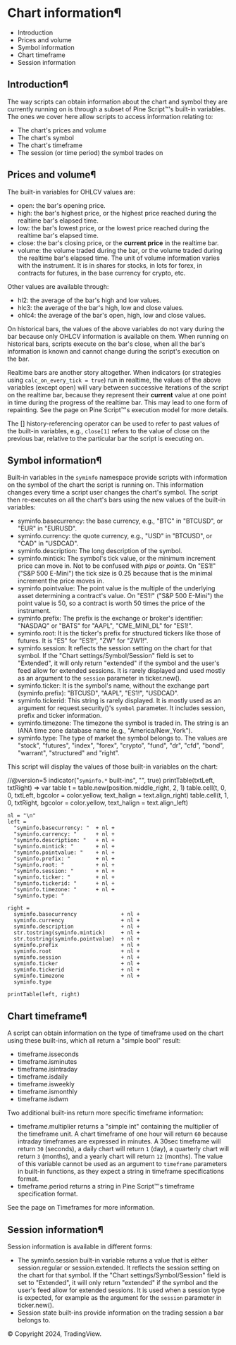# Chart information¶

- Introduction
- Prices and volume
- Symbol information
- Chart timeframe
- Session information

## Introduction¶

The way scripts can obtain information about the chart and symbol they are currently running on is through a subset of Pine Script™'s built-in variables. The ones we cover here allow scripts to access information relating to:

- The chart's prices and volume
- The chart's symbol
- The chart's timeframe
- The session (or time period) the symbol trades on

## Prices and volume¶

The built-in variables for OHLCV values are:

- open: the bar's opening price.
- high: the bar's highest price, or the highest price reached during the realtime bar's elapsed time.
- low: the bar's lowest price, or the lowest price reached during the realtime bar's elapsed time.
- close: the bar's closing price, or the **current price** in the realtime bar.
- volume: the volume traded during the bar, or the volume traded during the realtime bar's elapsed time. The unit of volume information varies with the instrument. It is in shares for stocks, in lots for forex, in contracts for futures, in the base currency for crypto, etc.

Other values are available through:

- hl2: the average of the bar's high and low values.
- hlc3: the average of the bar's high, low and close values.
- ohlc4: the average of the bar's open, high, low and close values.

On historical bars, the values of the above variables do not vary during the bar because only OHLCV information is available on them. When running on historical bars, scripts execute on the bar's close, when all the bar's information is known and cannot change during the script's execution on the bar.

Realtime bars are another story altogether. When indicators (or strategies using `calc_on_every_tick = true`) run in realtime, the values of the above variables (except open) will vary between successive iterations of the script on the realtime bar, because they represent their **current** value at one point in time during the progress of the realtime bar. This may lead to one form of repainting. See the page on Pine Script™'s execution model for more details.

The [] history-referencing operator can be used to refer to past values of the built-in variables, e.g., `close[1]` refers to the value of close on the previous bar, relative to the particular bar the script is executing on.

## Symbol information¶

Built-in variables in the `syminfo` namespace provide scripts with information on the symbol of the chart the script is running on. This information changes every time a script user changes the chart's symbol. The script then re-executes on all the chart's bars using the new values of the built-in variables:

- syminfo.basecurrency: the base currency, e.g., "BTC" in "BTCUSD", or "EUR" in "EURUSD".
- syminfo.currency: the quote currency, e.g., "USD" in "BTCUSD", or "CAD" in "USDCAD".
- syminfo.description: The long description of the symbol.
- syminfo.mintick: The symbol's tick value, or the minimum increment price can move in. Not to be confused with _pips_ or _points_. On "ES1!" ("S&P 500 E-Mini") the tick size is 0.25 because that is the minimal increment the price moves in.
- syminfo.pointvalue: The point value is the multiple of the underlying asset determining a contract's value. On "ES1!" ("S&P 500 E-Mini") the point value is 50, so a contract is worth 50 times the price of the instrument.
- syminfo.prefix: The prefix is the exchange or broker's identifier: "NASDAQ" or "BATS" for "AAPL", "CME_MINI_DL" for "ES1!".
- syminfo.root: It is the ticker's prefix for structured tickers like those of futures. It is "ES" for "ES1!", "ZW" for "ZW1!".
- syminfo.session: It reflects the session setting on the chart for that symbol. If the "Chart settings/Symbol/Session" field is set to "Extended", it will only return "extended" if the symbol and the user's feed allow for extended sessions. It is rarely displayed and used mostly as an argument to the `session` parameter in ticker.new().
- syminfo.ticker: It is the symbol's name, without the exchange part (syminfo.prefix): "BTCUSD", "AAPL", "ES1!", "USDCAD".
- syminfo.tickerid: This string is rarely displayed. It is mostly used as an argument for request.security()'s `symbol` parameter. It includes session, prefix and ticker information.
- syminfo.timezone: The timezone the symbol is traded in. The string is an IANA time zone database name (e.g., "America/New_York").
- syminfo.type: The type of market the symbol belongs to. The values are "stock", "futures", "index", "forex", "crypto", "fund", "dr", "cfd", "bond", "warrant", "structured" and "right".

This script will display the values of those built-in variables on the chart:

//@version=5 indicator("`syminfo.*` built-ins", "", true) printTable(txtLeft, txtRight) => var table t = table.new(position.middle_right, 2, 1) table.cell(t, 0, 0, txtLeft, bgcolor = color.yellow, text_halign = text.align_right) table.cell(t, 1, 0, txtRight, bgcolor = color.yellow, text_halign = text.align_left)

```pinescript
nl = "\n"
left =
  "syminfo.basecurrency: "  + nl +
  "syminfo.currency: "      + nl +
  "syminfo.description: "   + nl +
  "syminfo.mintick: "       + nl +
  "syminfo.pointvalue: "    + nl +
  "syminfo.prefix: "        + nl +
  "syminfo.root: "          + nl +
  "syminfo.session: "       + nl +
  "syminfo.ticker: "        + nl +
  "syminfo.tickerid: "      + nl +
  "syminfo.timezone: "      + nl +
  "syminfo.type: "

right =
  syminfo.basecurrency              + nl +
  syminfo.currency                  + nl +
  syminfo.description               + nl +
  str.tostring(syminfo.mintick)     + nl +
  str.tostring(syminfo.pointvalue)  + nl +
  syminfo.prefix                    + nl +
  syminfo.root                      + nl +
  syminfo.session                   + nl +
  syminfo.ticker                    + nl +
  syminfo.tickerid                  + nl +
  syminfo.timezone                  + nl +
  syminfo.type

printTable(left, right)
```

## Chart timeframe¶

A script can obtain information on the type of timeframe used on the chart using these built-ins, which all return a "simple bool" result:

- timeframe.isseconds
- timeframe.isminutes
- timeframe.isintraday
- timeframe.isdaily
- timeframe.isweekly
- timeframe.ismonthly
- timeframe.isdwm

Two additional built-ins return more specific timeframe information:

- timeframe.multiplier returns a "simple int" containing the multiplier of the timeframe unit. A chart timeframe of one hour will return `60` because intraday timeframes are expressed in minutes. A 30sec timeframe will return `30` (seconds), a daily chart will return `1` (day), a quarterly chart will return `3` (months), and a yearly chart will return `12` (months). The value of this variable cannot be used as an argument to `timeframe` parameters in built-in functions, as they expect a string in timeframe specifications format.
- timeframe.period returns a string in Pine Script™'s timeframe specification format.

See the page on Timeframes for more information.

## Session information¶

Session information is available in different forms:

- The syminfo.session built-in variable returns a value that is either session.regular or session.extended. It reflects the session setting on the chart for that symbol. If the "Chart settings/Symbol/Session" field is set to "Extended", it will only return "extended" if the symbol and the user's feed allow for extended sessions. It is used when a session type is expected, for example as the argument for the `session` parameter in ticker.new().
- Session state built-ins provide information on the trading session a bar belongs to.

© Copyright 2024, TradingView.
